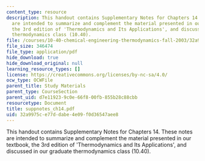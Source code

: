```yaml
---
content_type: resource
description: This handout contains Supplementary Notes for Chapters 14. These notes
  are intended to summarize and complement the material presented in our textbook,
  the 3rd edition of 'Thermodynamics and Its Applications', and discussed in our graduate
  thermodynamics class (10.40).
file: /courses/10-40-chemical-engineering-thermodynamics-fall-2003/32a9975ce77ddabe4e09f0d36547aee8_suppnotes_ch14.pdf
file_size: 346474
file_type: application/pdf
hide_download: true
hide_download_original: null
learning_resource_types: []
license: https://creativecommons.org/licenses/by-nc-sa/4.0/
ocw_type: OCWFile
parent_title: Study Materials
parent_type: CourseSection
parent_uid: d7e11923-9c0e-66f8-00fb-855b28c88cbb
resourcetype: Document
title: suppnotes_ch14.pdf
uid: 32a9975c-e77d-dabe-4e09-f0d36547aee8
---
```

This handout contains Supplementary Notes for Chapters 14. These notes are intended to summarize and complement the material presented in our textbook, the 3rd edition of 'Thermodynamics and Its Applications', and discussed in our graduate thermodynamics class (10.40).